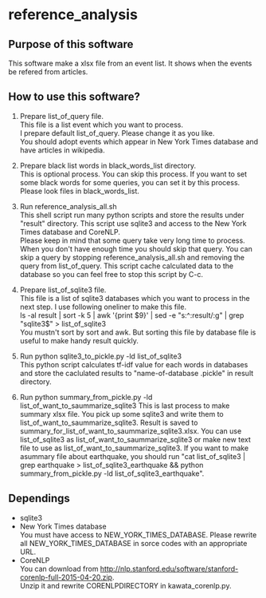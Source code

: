 # reference_analysis

## Purpose of this software
This software make a xlsx file from an event list. It shows when the events be refered from articles.

## How to use this software?
1. Prepare list_of_query file.   
This file is a list event which you want to process.  
I prepare default list_of_query. Please change it as you like.  
You should adopt events which appear in New York Times database and have articles in wikipedia.

2. Prepare black list words in black_words_list directory.  
This is optional process. You can skip this process. If you want to set some black words for some queries, you can set it by this process. Please look files in black_words_list.

2. Run reference_analysis_all.sh  
This shell script run many python scripts and store the results under "result" directory. This script use sqlite3 and access to the New York Times database and CoreNLP.  
Please keep in mind that some query take very long time to process. When you don't have enough time you should skip that query. You can skip a query by stopping reference_analysis_all.sh and removing the query from list_of_query. This script cache calculated data to the database so you can feel free to stop this script by C-c.

3. Prepare list_of_sqlite3 file.  
This file is a list of sqlite3 databases which you want to process in the next step. I use following oneliner to make this file.  
ls -al result | sort -k 5 | awk '{print $9}' | sed -e "s:^:result/:g" | grep "sqlite3$" > list_of_sqlite3  
You mustn't sort by sort and awk. But sorting this file by database file is useful to make handy result quickly.

4. Run python sqlite3_to_pickle.py -ld list_of_sqlite3  
This python script calculates tf-idf value for each words in databases and store the caclulated results to "name-of-database .pickle" in result directory.

5. Run python summary_from_pickle.py -ld list_of_want_to_saummarize_sqlite3
This is last process to make summary xlsx file. You pick up some sqlite3 and write them to list_of_want_to_saummarize_sqlite3. Result is saved to summary_for_list_of_want_to_saummarize_sqlite3.xlsx. You can use list_of_sqlite3 as list_of_want_to_saummarize_sqlite3 or make new text file to use as list_of_want_to_saummarize_sqlite3. If you want to make asummary file about earthquake, you should run "cat list_of_sqlite3 | grep earthquake > list_of_sqlite3_earthquake && python summary_from_pickle.py -ld list_of_sqlite3_earthquake".

## Dependings  
- sqlite3
- New York Times database  
 You must have access to NEW_YORK_TIMES_DATABASE. Please rewrite all NEW_YORK_TIMES_DATABASE in sorce codes with an appropriate URL.
- CoreNLP  
You can download from http://nlp.stanford.edu/software/stanford-corenlp-full-2015-04-20.zip.  
Unzip it and rewrite CORENLPDIRECTORY in kawata_corenlp.py.
